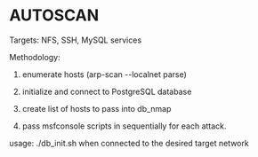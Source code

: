 # AUTOSCAN

Targets: NFS, SSH, MySQL services

Methodology:
1. enumerate hosts (arp-scan --localnet parse)

2. initialize and connect to PostgreSQL database

3. create list of hosts to pass into db_nmap

4. pass msfconsole scripts in sequentially for each attack.


usage: ./db_init.sh when connected to the desired target network
